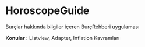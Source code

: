 ﻿# HoroscopeGuide
Burçlar hakkında bilgiler içeren BurçRehberi uygulaması

**Konular :** Listview, Adapter, Inflation Kavramları